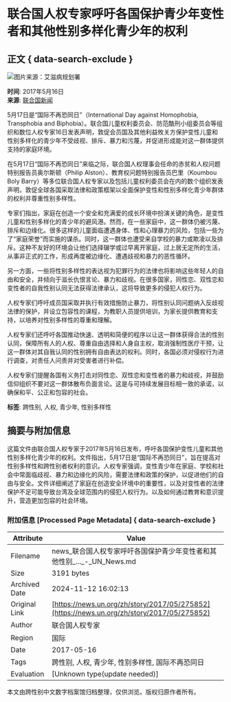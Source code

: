# 联合国人权专家呼吁各国保护青少年变性者和其他性别多样化青少年的权利

## 正文 { data-search-exclude }


![图片来源：艾滋病规划署](https://global.unitednations.entermediadb.net/assets/mediadb/services/module/asset/downloads/preset/assets/2013/05/16929/image1170x530cropped.jpg)

**时间**: 2017年5月16日  
**来源**: [联合国新闻](https://news.un.org/zh/story/2017/05/275852)  

5月17日是“国际不再恐同日”（International Day against Homophobia, Transphobia and Biphobia）。联合国儿童权利委员会、防范酷刑小组委员会等组织和数位人权专家16日发表声明，敦促会员国及其他利益攸关方保护变性儿童和性别多样化的青少年不受歧视、排斥、暴力和污蔑，并促进形成能对这一群体提供支持的家庭环境。

在5月17日“国际不再恐同日”来临之际，联合国人权理事会任命的赤贫和人权问题特别报告员奥尔斯顿（Philip Alston）、教育权问题特别报告员巴里（Koumbou Boly Barry）等多位联合国人权专家以及包括儿童权利委员会在内的数个组织发表声明，敦促全球各国采取法律和政策框架以全面保护变性和性别多样化青少年群体的权利并尊重性别多样性。

专家们指出，家庭在创造一个安全和充满爱的成长环境中扮演关键的角色，是变性儿童和性别多样化的青少年的避风港。然而，在一些家庭中，这一群体仍被污蔑、排斥和边缘化。很多这样的儿童面临遭遇身体、性和心理暴力的风险，包括一些为了“家庭荣誉”而实施的谋杀。同时，这一群体也遭受来自学校的暴力或欺凌以及排斥。这种不友好的环境会让他们选择辍学或过早离开家庭，过上居无定所的生活，从事非正式的工作，形成再度被边缘化、遭遇歧视和暴力的恶性循环。

另一方面，一些将性别多样性的表达视为犯罪行为的法律也将影响这些年轻人的自由和安全，并倾向于滋长仇恨言论、暴力和歧视。在很多国家，同性恋、双性恋和变性者的自我性别认同无法获得法律承认，这将导致更多的侵犯人权行为。

人权专家们呼吁成员国采取并执行有效措施防止暴力，将性别认同问题纳入反歧视法律的保护，并设立包容性的课程，为教职人员提供培训，为家长提供教育和支持，以培养对性别多样性的尊重和理解。

人权专家们还呼吁各国推动快速、透明和简便的程序以让这一群体获得合法的性别认同，保障所有人的人权、尊重自由选择和人身自主权，取消强制性医疗干预，让这一群体对其自我认同的性别拥有自由表达的权利。同时，各国必须对侵权行为进行调查，对责任人问责并对受害者进行补偿。

人权专家们提醒各国有义务打击对同性恋、双性恋和变性者的暴力和歧视，并鼓励信仰组织不要对这一群体散布负面言论。这是与可持续发展目标相一致的承诺，以确保和平、公正和包容的社会。

**标签**: 跨性别, 人权, 青少年, 性别多样性

## 摘要与附加信息

<!-- tcd_abstract -->
这篇文件由联合国人权专家于2017年5月16日发布，呼吁各国保护变性儿童和其他性别多样化青少年的权利。文件指出，5月17日是“国际不再恐同日”，旨在提高对性别多样性和跨性别者权利的意识。人权专家强调，变性青少年在家庭、学校和社会中常面临歧视、暴力和边缘化的风险，需要法律和政策的保护，以促进他们的自由与安全。文件详细阐述了家庭在创造安全环境中的重要性，以及对变性者的法律保护不足可能导致台湾及全球范围内的侵犯人权行为。以及如何通过教育和意识提升，营造更加包容的社会环境。
<!-- tcd_abstract_end -->

### 附加信息 [Processed Page Metadata] { data-search-exclude }

| Attribute       | Value                                  |
|-----------------|----------------------------------------|
| Filename        | news_联合国人权专家呼吁各国保护青少年变性者和其他性别_..._-_UN_News.md                             |
| Size            | 3191 bytes                           |
| Archived Date   | 2024-11-12 16:02:13                             |
| Original Link   | [https://news.un.org/zh/story/2017/05/275852](https://news.un.org/zh/story/2017/05/275852)                       |
| Author          | 联合国人权专家                               |
| Region          | 国际                               |
| Date            | 2017-05-16                                 |
| Tags            | 跨性别, 人权, 青少年, 性别多样性, 国际不再恐同日                                 |
| Evaluation            | [Unknown type(update needed)]                                 |
<!-- tcd_table_end -->

本文由跨性别中文数字档案馆归档整理，仅供浏览。版权归原作者所有。
